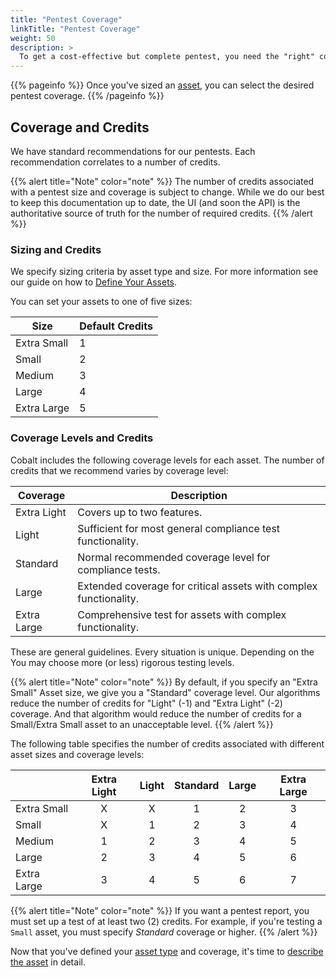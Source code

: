 ```yaml
---
title: "Pentest Coverage"
linkTitle: "Pentest Coverage"
weight: 50
description: >
  To get a cost-effective but complete pentest, you need the "right" coverage for your assets.
---
```


{{% pageinfo %}}
Once you've sized an [asset](../asset-size/), you can select the desired pentest coverage.
{{% /pageinfo %}}

## Coverage and Credits

We have standard recommendations for our pentests. Each recommendation correlates to
a number of credits. 

{{% alert title="Note" color="note" %}}
The number of credits associated with a pentest size and coverage is subject to change. While we do
our best to keep this documentation up to date, the UI (and soon the API) is the authoritative
source of truth for the number of required credits.
{{% /alert %}}

### Sizing and Credits

We specify sizing criteria by asset type and size. For more information see our guide on how to
[Define Your Assets](../).

You can set your assets to one of five sizes:

| Size        | Default Credits |
|-------------|-----------------|
| Extra Small | 1               |
| Small       | 2               |
| Medium      | 3               |
| Large       | 4               |
| Extra Large | 5               |


### Coverage Levels and Credits

Cobalt includes the following coverage levels for each asset. The number of credits that we recommend
varies by coverage level:

| Coverage    | Description                                                       |
|-------------|-------------------------------------------------------------------|
| Extra Light | Covers up to two features.                                        |
| Light       | Sufficient for most general compliance test functionality.        |
| Standard    | Normal recommended coverage level for compliance tests.           |
| Large       | Extended coverage for critical assets with complex functionality. |
| Extra Large | Comprehensive test for assets with complex functionality.         |

These are general guidelines. Every situation is unique. Depending on the You may choose more (or less)
rigorous testing levels.

{{% alert title="Note" color="note" %}}
By default, if you specify an "Extra Small" Asset size, we give you a "Standard"
coverage level. Our algorithms reduce the number of credits for "Light" (-1) and "Extra
Light" (-2) coverage. And that algorithm would reduce the number of credits for a 
Small/Extra Small asset to an unacceptable level.
{{% /alert %}}

The following table specifies the number of credits associated with
different asset sizes and coverage levels:

|             | Extra Light | Light | Standard | Large | Extra Large |
|-------------|:-----------:|:-----:|:--------:|:-----:|:-----------:|
| Extra Small | X           | X     | 1        | 2     | 3           |
| Small       | X           | 1     | 2        | 3     | 4           |
| Medium      | 1           | 2     | 3        | 4     | 5           |
| Large       | 2           | 3     | 4        | 5     | 6           |
| Extra Large | 3           | 4     | 5        | 6     | 7           |

{{% alert title="Note" color="note" %}}
If you want a pentest report, you must set up a test of at least two (2) credits. For
example, if you're testing a `Small` asset, you must specify _Standard_ coverage or higher.
{{% /alert %}}

Now that you've defined your [asset type](../asset-type) and coverage,
it's time to [describe the asset](../asset-description) in detail.
